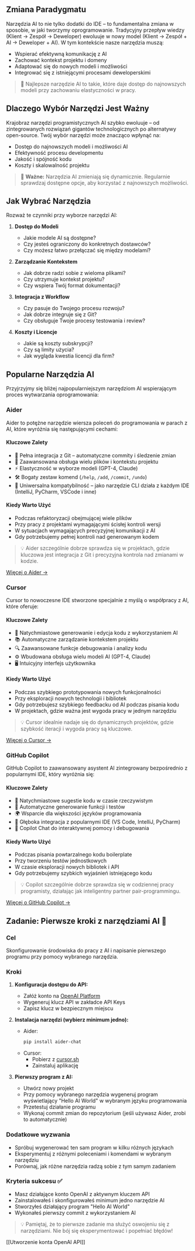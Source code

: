 ## Zmiana Paradygmatu

Narzędzia AI to nie tylko dodatki do IDE – to fundamentalna zmiana w sposobie, w jaki tworzymy oprogramowanie. Tradycyjny przepływ wiedzy (Klient → Zespół → Deweloper) ewoluuje w nowy model (Klient → Zespół + AI → Deweloper + AI). W tym kontekście nasze narzędzia muszą:

- Wspierać efektywną komunikację z AI
- Zachować kontekst projektu i domeny
- Adaptować się do nowych modeli i możliwości
- Integrować się z istniejącymi procesami deweloperskimi

> 🤔 Najlepsze narzędzie AI to takie, które daje dostęp do najnowszych modeli przy zachowaniu elastyczności w pracy.

## Dlaczego Wybór Narzędzi Jest Ważny

Krajobraz narzędzi programistycznych AI szybko ewoluuje – od zintegrowanych rozwiązań gigantów technologicznych po alternatywy open-source. Twój wybór narzędzi może znacząco wpłynąć na:

- Dostęp do najnowszych modeli i możliwości AI
- Efektywność procesu developmentu
- Jakość i spójność kodu
- Koszty i skalowalność projektu

> 🚧 **Ważne:** Narzędzia AI zmieniają się dynamicznie. Regularnie sprawdzaj dostępne opcje, aby korzystać z najnowszych możliwości.

## Jak Wybrać Narzędzia

Rozważ te czynniki przy wyborze narzędzi AI:

1. **Dostęp do Modeli**
   - Jakie modele AI są dostępne?
   - Czy jesteś ograniczony do konkretnych dostawców?
   - Czy możesz łatwo przełączać się między modelami?

2. **Zarządzanie Kontekstem**
   - Jak dobrze radzi sobie z wieloma plikami?
   - Czy utrzymuje kontekst projektu?
   - Czy wspiera Twój format dokumentacji?

3. **Integracja z Workflow**
   - Czy pasuje do Twojego procesu rozwoju?
   - Jak dobrze integruje się z Git?
   - Czy obsługuje Twoje procesy testowania i review?

4. **Koszty i Licencje**
   - Jakie są koszty subskrypcji?
   - Czy są limity użycia?
   - Jak wygląda kwestia licencji dla firm?

## Popularne Narzędzia AI

Przyjrzyjmy się bliżej najpopularniejszym narzędziom AI wspierającym proces wytwarzania oprogramowania:

### Aider

Aider to potężne narzędzie wiersza poleceń do programowania w parach z AI, które wyróżnia się następującymi cechami:

#### Kluczowe Zalety
- 🔄 Pełna integracja z Git – automatyczne commity i śledzenie zmian
- 📁 Zaawansowana obsługa wielu plików i kontekstu projektu
- ⚡ Elastyczność w wyborze modeli (GPT-4, Claude)
- 🛠️ Bogaty zestaw komend (`/help`, `/add`, `/commit`, `/undo`)
- 🎯 Uniwersalna kompatybilność – jako narzędzie CLI działa z każdym IDE (IntelliJ, PyCharm, VSCode i inne)

#### Kiedy Warto Użyć
- Podczas refaktoryzacji obejmującej wiele plików
- Przy pracy z projektami wymagającymi ścisłej kontroli wersji
- W sytuacjach wymagających precyzyjnej komunikacji z AI
- Gdy potrzebujemy pełnej kontroli nad generowanym kodem

> 💡 Aider szczególnie dobrze sprawdza się w projektach, gdzie kluczowa jest integracja z Git i precyzyjna kontrola nad zmianami w kodzie.

[Więcej o Aider →](../tools/Aider.md)

### Cursor

Cursor to nowoczesne IDE stworzone specjalnie z myślą o współpracy z AI, które oferuje:

#### Kluczowe Zalety
- 🚀 Natychmiastowe generowanie i edycja kodu z wykorzystaniem AI
- 📚 Automatyczne zarządzanie kontekstem projektu
- 🔍 Zaawansowane funkcje debugowania i analizy kodu
- ⚙️ Wbudowana obsługa wielu modeli AI (GPT-4, Claude)
- 🖥️ Intuicyjny interfejs użytkownika

#### Kiedy Warto Użyć
- Podczas szybkiego prototypowania nowych funkcjonalności
- Przy eksploracji nowych technologii i bibliotek
- Gdy potrzebujesz szybkiego feedbacku od AI podczas pisania kodu
- W projektach, gdzie ważna jest wygoda pracy w jednym narzędziu

> 💡 Cursor idealnie nadaje się do dynamicznych projektów, gdzie szybkość iteracji i wygoda pracy są kluczowe.

[Więcej o Cursor →](../tools/Cursor.md)

### GitHub Copilot

GitHub Copilot to zaawansowany asystent AI zintegrowany bezpośrednio z popularnymi IDE, który wyróżnia się:

#### Kluczowe Zalety
- 🎯 Natychmiastowe sugestie kodu w czasie rzeczywistym
- 🔄 Automatyczne generowanie funkcji i testów
- 🌍 Wsparcie dla większości języków programowania
- 🤝 Głęboka integracja z popularnymi IDE (VS Code, IntelliJ, PyCharm)
- 💬 Copilot Chat do interaktywnej pomocy i debugowania

#### Kiedy Warto Użyć
- Podczas pisania powtarzalnego kodu boilerplate
- Przy tworzeniu testów jednostkowych
- W czasie eksploracji nowych bibliotek i API
- Gdy potrzebujemy szybkich wyjaśnień istniejącego kodu

> 💡 Copilot szczególnie dobrze sprawdza się w codziennej pracy programisty, działając jak inteligentny partner pair-programmingu.

[Więcej o GitHub Copilot →](../tools/Copilot.md)

## Zadanie: Pierwsze kroki z narzędziami AI 🚀

### Cel
Skonfigurowanie środowiska do pracy z AI i napisanie pierwszego programu przy pomocy wybranego narzędzia.

### Kroki
1. **Konfiguracja dostępu do API:**
   - Załóż konto na [OpenAI Platform](https://platform.openai.com)
   - Wygeneruj klucz API w zakładce API Keys
   - Zapisz klucz w bezpiecznym miejscu

2. **Instalacja narzędzi (wybierz minimum jedno):**
   - Aider:
     ```bash
     pip install aider-chat
     ```
   - Cursor:
     - Pobierz z [cursor.sh](https://cursor.sh)
     - Zainstaluj aplikację
   
3. **Pierwszy program z AI:**
   - Utwórz nowy projekt
   - Przy pomocy wybranego narzędzia wygeneruj program wyświetlający "Hello AI World" w wybranym języku programowania
   - Przetestuj działanie programu
   - Wykonaj commit zmian do repozytorium (jeśli używasz Aider, zrobi to automatycznie)

### Dodatkowe wyzwania
- Spróbuj wygenerować ten sam program w kilku różnych językach
- Eksperymentuj z różnymi poleceniami i komendami w wybranym narzędziu
- Porównaj, jak różne narzędzia radzą sobie z tym samym zadaniem

### Kryteria sukcesu ✅
- Masz działające konto OpenAI z aktywnym kluczem API
- Zainstalowałeś i skonfigurowałeś minimum jedno narzędzie AI
- Stworzyłeś działający program "Hello AI World"
- Wykonałeś pierwszy commit z wykorzystaniem AI

> 💡 Pamiętaj, że to pierwsze zadanie ma służyć oswojeniu się z narzędziami. Nie bój się eksperymentować i popełniać błędów!

[[Utworzenie konta OpenAI API]]